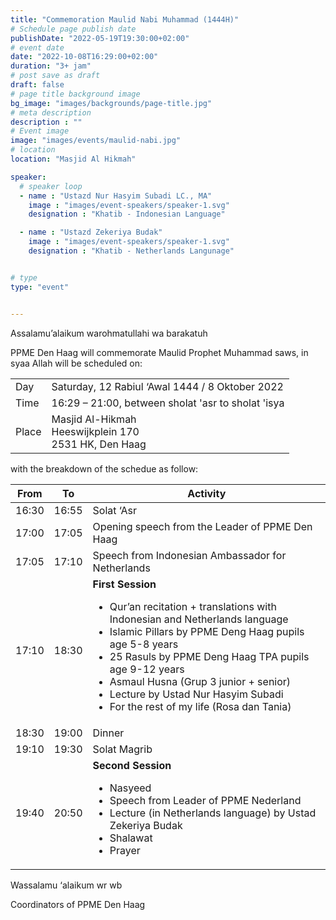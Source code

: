 ```yaml
---
title: "Commemoration Maulid Nabi Muhammad (1444H)"
# Schedule page publish date
publishDate: "2022-05-19T19:30:00+02:00"
# event date
date: "2022-10-08T16:29:00+02:00"
duration: "3+ jam"
# post save as draft
draft: false
# page title background image
bg_image: "images/backgrounds/page-title.jpg"
# meta description
description : ""
# Event image
image: "images/events/maulid-nabi.jpg"
# location
location: "Masjid Al Hikmah"

speaker:
  # speaker loop
  - name : "Ustazd Nur Hasyim Subadi LC., MA"
    image : "images/event-speakers/speaker-1.svg"
    designation : "Khatib - Indonesian Language"

  - name : "Ustazd Zekeriya Budak"
    image : "images/event-speakers/speaker-1.svg"
    designation : "Khatib - Netherlands Langunage"


# type
type: "event"


---
```

Assalamu’alaikum warohmatullahi wa barakatuh

PPME Den Haag will commemorate Maulid Prophet Muhammad saws,  in syaa Allah will be scheduled on:
<table>
<tr>
<td>Day</td><td>Saturday, 12 Rabiul ‘Awal 1444 / 8 Oktober 2022</td>
<tr><td>Time</td><td>16:29 – 21:00, between sholat 'asr to sholat 'isya</td>
<tr><td>Place</td><td>Masjid Al-Hikmah<br/>Heeswijkplein 170<br/>2531 HK, Den Haag</td>
</table>

with the breakdown of the schedue as follow:

| From | To | Activity |
|----|----|---|
| 16:30 | 16:55 | Solat ‘Asr |
| 17:00 | 17:05 | Opening speech from the Leader of PPME Den Haag |
| 17:05 | 17:10 | Speech from Indonesian Ambassador for Netherlands |
| 17:10 | 18:30 | **First Session**<ul><li>Qur’an recitation + translations with Indonesian and Netherlands language</li><li>Islamic Pillars by PPME Deng Haag pupils age 5-8 years</li><li>25 Rasuls by PPME Deng Haag TPA pupils age 9-12 years</li><li>Asmaul Husna (Grup 3 junior + senior)</li><li>Lecture by Ustad Nur Hasyim Subadi</li><li>For the rest of my life (Rosa dan Tania)</li></ul> |
| 18:30 | 19:00 | Dinner |
| 19:10 | 19:30 | Solat Magrib |
| 19:40 | 20:50 | **Second Session**<ul><li>Nasyeed</li><li>Speech from Leader of PPME Nederland</li><li>Lecture (in Netherlands language) by Ustad Zekeriya Budak</li><li>Shalawat</li><li>Prayer</li></ul>


<!---
Acara juga dapat disimak secara online melalui Youtube.


#### YouTube Video

{{< youtube id="ycBqGbdb4Ao" title="Safari Da'wah UBM" >}}


-->



Wassalamu ‘alaikum wr wb

Coordinators of PPME Den Haag
